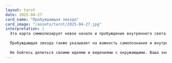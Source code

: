 ```yaml
---
layout: tarot
date: 2025-04-27
card_name: "Пробуждающая звезда"
card_image: "/assets/tarot/2025-04-27.jpg"
interpretation: |
  Эта карта символизирует новое начало и пробуждение внутреннего света. Она напоминает о том, что даже в самые темные времена всегда есть возможность для роста и обновления. Сегодня вы можете почувствовать прилив энергии и вдохновения, который поможет вам двигаться вперед. Это время, когда ваши мечты и желания могут начать сбываться, если вы будете готовы действовать и открыться новым возможностям.
  
  Пробуждающая звезда также указывает на важность самопознания и внутренней работы. Возможно, вам стоит уделить время размышлениям о своих целях и ценностях. Задайте себе вопросы: что действительно важно для вас? Какие шаги вы можете предпринять, чтобы приблизиться к своим мечтам? Этот день может стать отправной точкой для значительных изменений в вашей жизни.
  
  Не бойтесь делиться своими идеями и видениями с окружающими. Ваша энергия и энтузиазм могут вдохновить других, и это может привести к новым и интересным возможностям. Откройте свое сердце и ум для новых идей и людей, которые могут войти в вашу жизнь. Пробуждающая звезда призывает вас быть смелым и уверенным в своих действиях, ведь именно сейчас время для роста и свершений.
---
```

